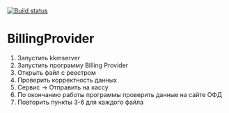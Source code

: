 [![Build status](https://ci.appveyor.com/api/projects/status/8ec25ucvdr6my869/branch/master?svg=true)](https://ci.appveyor.com/project/alldevic/billingprovider/branch/master)

# BillingProvider

1. Запустить kkmserver
2. Запустить программу Billing Provider
3. Открыть файл с реестром
4. Проверить корректность данных
5. Сервис -> Отправить на кассу
6. По окончанию работы программы проверить данные на сайте ОФД
7. Повторить пункты 3-6 для каждого файла
